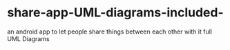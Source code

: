 # share-app-UML-diagrams-included-
an android app to let people share things between each other with it full UML Diagrams
